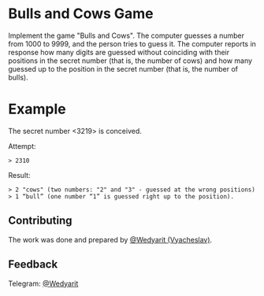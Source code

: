 # Bulls and Cows Game
Implement the game "Bulls and Cows".
The computer guesses a number from 1000 to 9999, and the person tries to guess it.
The computer reports in response how many digits are guessed without coinciding with their positions in the secret number (that is, the number of cows) and how many guessed up to the position in the secret number (that is, the number of bulls).

# Example
The secret number <3219> is conceived.


Attempt:
```
> 2310
```


Result: 
```
> 2 "cows" (two numbers: "2" and "3" - guessed at the wrong positions)
> 1 “bull” (one number “1” is guessed right up to the position).
```

## Contributing
The work was done and prepared by [@Wedyarit (Vyacheslav)](https://github.com/Wedyarit).

## Feedback
Telegram: [@Wedyarit](https://t.me/Wedyarit)